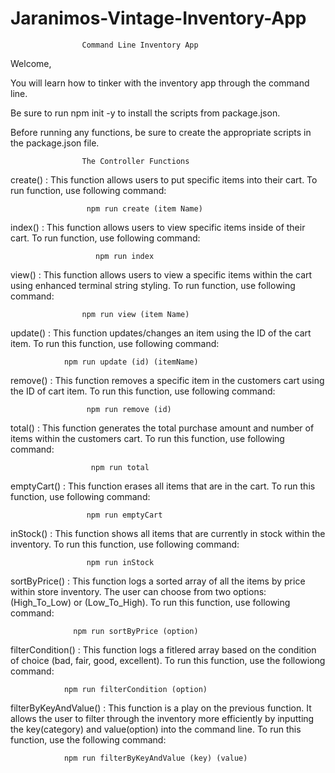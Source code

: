 # Jaranimos-Vintage-Inventory-App

                    Command Line Inventory App
Welcome,

You will learn how to tinker with the inventory app through the command line. 

Be sure to run npm init -y to install the scripts from package.json.

Before running any functions, be sure to create the appropriate scripts in the package.json file. 

                    The Controller Functions

create() : This function allows users to put specific items into their cart. To run function, use following command:

                     npm run create (item Name)

index() : This function allows users to view specific items inside of their cart. To run function, use following command:

                       npm run index

view() : This function allows users to view a specific items within the cart using enhanced terminal string styling. To run function, use following command: 

                    npm run view (item Name)

update() : This function updates/changes an item using the ID of the cart item. To run this function, use following command:

                npm run update (id) (itemName)

remove() : This function removes a specific item in the customers cart using the ID of cart item. To run this function, use following command:

                     npm run remove (id)

total() : This function generates the total purchase amount and number of items within the customers cart. To run this function, use following command:

                      npm run total 

emptyCart() : This function erases all items that are in the cart. To run this function, use following command:

                     npm run emptyCart

inStock() : This function shows all items that are currently in stock within the inventory. To run this function, use following command: 

                     npm run inStock

sortByPrice() : This function logs a sorted array of all the items by price within store inventory. The user can choose from two options:(High_To_Low) or  (Low_To_High). To run this function, use following command: 

                  npm run sortByPrice (option)

filterCondition() : This function logs a fitlered array based on the condition of choice (bad, fair, good, excellent). To run this function, use the followiong command:

                npm run filterCondition (option)

filterByKeyAndValue() : This function is a play on the previous function. It allows the user to filter through the inventory more efficiently by inputting the key(category) and value(option) into the command line. To run this function, use the following command:

                npm run filterByKeyAndValue (key) (value)